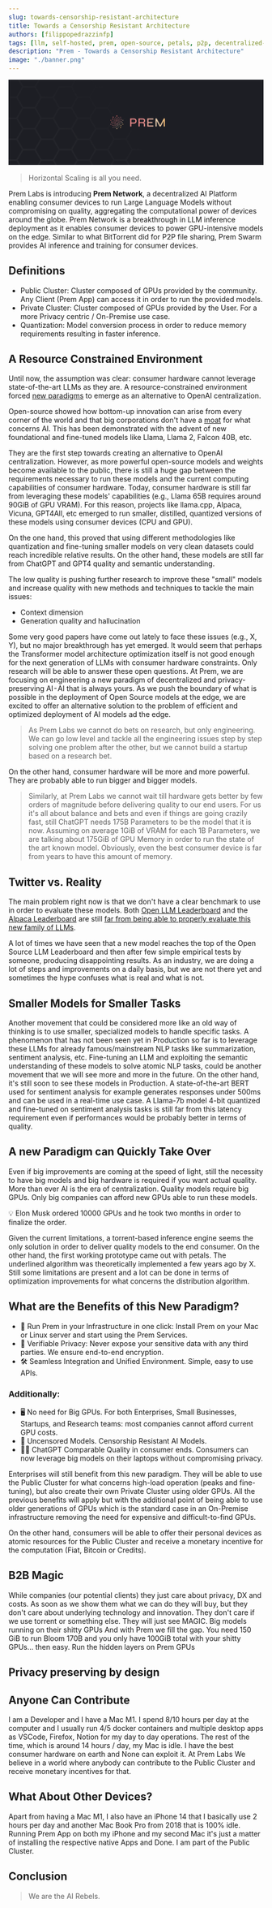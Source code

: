 ```yaml
---
slug: towards-censorship-resistant-architecture
title: Towards a Censorship Resistant Architecture
authors: [filippopedrazzinfp]
tags: [llm, self-hosted, prem, open-source, petals, p2p, decentralized-ai]
description: "Prem - Towards a Censorship Resistant Architecture"
image: "./banner.png"
---
```


![Prem Banner](./banner.png)

> Horizontal Scaling is all you need.

Prem Labs is introducing **Prem Network**, a decentralized AI Platform enabling consumer devices to run Large Language Models without compromising on quality, aggregating the computational power of devices around the globe. Prem Network is a breakthrough in LLM inference deployment as it enables consumer devices to power GPU-intensive models on the edge. Similar to what BitTorrent did for P2P file sharing, Prem Swarm provides AI inference and training for consumer devices.

## Definitions

- Public Cluster: Cluster composed of GPUs provided by the community. Any Client (Prem App) can access it in order to run the provided models.
- Private Cluster: Cluster composed of GPUs provided by the User. For a more Privacy centric / On-Premise use case.
- Quantization: Model conversion process in order to reduce memory requirements resulting in faster inference.

## A Resource Constrained Environment

Until now, the assumption was clear: consumer hardware cannot leverage state-of-the-art LLMs as they are. A resource-constrained environment forced [new paradigms](https://www.semianalysis.com/i/136469751/the-gpu-poor) to emerge as an alternative to OpenAI centralization.

Open-source showed how bottom-up innovation can arise from every corner of the world and that big corporations don't have a [moat](https://www.semianalysis.com/i/119223672/we-have-no-moat) for what concerns AI. This has been demonstrated with the advent of new foundational and fine-tuned models like Llama, Llama 2, Falcon 40B, etc.

They are the first step towards creating an alternative to OpenAI centralization.
However, as more powerful open-source models and weights become available to the public, there is still a huge gap between the requirements necessary to run these models and the current computing capabilities of consumer hardware. Today, consumer hardware is still far from leveraging these models' capabilities (e.g., Llama 65B requires around 90GiB of GPU VRAM). For this reason, projects like llama.cpp, Alpaca, Vicuna, GPT4All, etc emerged to run smaller, distilled, quantized versions of these models using consumer devices (CPU and GPU).

On the one hand, this proved that using different methodologies like quantization and fine-tuning smaller models on very clean datasets could reach incredible relative results. On the other hand, these models are still far from ChatGPT and GPT4 quality and semantic understanding.

The low quality is pushing further research to improve these "small" models and increase quality with new methods and techniques to tackle the main issues:

- Context dimension
- Generation quality and hallucination

Some very good papers have come out lately to face these issues (e.g., X, Y), but no major breakthrough has yet emerged. It would seem that perhaps the Transformer model architecture optimization itself is not good enough for the next generation of LLMs with consumer hardware constraints. Only research will be able to answer these open questions.
At Prem, we are focusing on engineering a new paradigm of decentralized and privacy-preserving AI - AI that is always yours. As we push the boundary of what is possible in the deployment of Open Source models at the edge, we are excited to offer an alternative solution to the problem of efficient and optimized deployment of AI models ad the edge.

> As Prem Labs we cannot do bets on research, but only engineering. We can go low level and tackle all the engineering issues step by step solving one problem after the other, but we cannot build a startup based on a research bet.

On the other hand, consumer hardware will be more and more powerful. They are probably able to run bigger and bigger models.

> Similarly, at Prem Labs we cannot wait till hardware gets better by few orders of magnitude before delivering quality to our end users. For us it's all about balance and bets and even if things are going crazily fast, still ChatGPT needs 175B Parameters to be the model that it is now. Assuming on average 1GiB of VRAM for each 1B Parameters, we are talking about 175GiB of GPU Memory in order to run the state of the art known model. Obviously, even the best consumer device is far from years to have this amount of memory.

## Twitter vs. Reality

The main problem right now is that we don't have a clear benchmark to use in order to evaluate these models. Both [Open LLM Leaderboard](https://huggingface.co/spaces/HuggingFaceH4/open_llm_leaderboard) and the [Alpaca Leaderboard](https://tatsu-lab.github.io/alpaca_eval/) are still [far from being able to properly evaluate this new family of LLMs](https://dev.premai.io/blog/evaluating-open-source-llms).

A lot of times we have seen that a new model reaches the top of the Open Source LLM Leaderboard and then after few simple empirical tests by someone, producing disappointing results.
As an industry, we are doing a lot of steps and improvements on a daily basis, but we are not there yet and sometimes the hype confuses what is real and what is not.

## Smaller Models for Smaller Tasks

Another movement that could be considered more like an old way of thinking is to use smaller, specialized models to handle specific tasks. A phenomenon that has not been seen yet in Production so far is to leverage these LLMs for already famous/mainstream NLP tasks like summarization, sentiment analysis, etc. Fine-tuning an LLM and exploiting the semantic understanding of these models to solve atomic NLP tasks, could be another movement that we will see more and more in the future. On the other hand, it's still soon to see these models in Production. A state-of-the-art BERT used for sentiment analysis for example generates responses under 500ms and can be used in a real-time use case. A Llama-7b model 4-bit quantized and fine-tuned on sentiment analysis tasks is still far from this latency requirement even if performances would be probably better in terms of quality.

## A new Paradigm can Quickly Take Over
Even if big improvements are coming at the speed of light, still the necessity to have big models and big hardware is required if you want actual quality. More than ever AI is the era of centralization. Quality models require big GPUs. Only big companies can afford new GPUs able to run these models.

<aside> 💡 Elon Musk ordered 10000 GPUs and he took two months in order to finalize the order. </aside>

Given the current limitations, a torrent-based inference engine seems the only solution in order to deliver quality models to the end consumer. On the other hand, the first working prototype came out with petals. The underlined algorithm was theoretically implemented a few years ago by X. Still some limitations are present and a lot can be done in terms of optimization improvements for what concerns the distribution algorithm.

## What are the Benefits of this New Paradigm?

- 🚀 Run Prem in your Infrastructure in one click: Install Prem on your Mac or Linux server and start using the Prem Services.
- 🔑 Verifiable Privacy: Never expose your sensitive data with any third parties. We ensure end-to-end encryption.
- 🛠️ Seamless Integration and Unified Environment. Simple, easy to use APIs.

### Additionally:

- 🖥️ No need for Big GPUs. For both Enterprises, Small Businesses, Startups, and Research teams: most companies cannot afford current GPU costs.
- 🔑 Uncensored Models. Censorship Resistant AI Models.
- 🤦‍♂️ ChatGPT Comparable Quality in consumer ends. Consumers can now leverage big models on their laptops without compromising privacy.

Enterprises will still benefit from this new paradigm. They will be able to use the Public Cluster for what concerns high-load operation (peaks and fine-tuning), but also create their own Private Cluster using older GPUs. All the previous benefits will apply but with the additional point of being able to use older generations of GPUs which is the standard case in an On-Premise infrastructure removing the need for expensive and difficult-to-find GPUs.

On the other hand, consumers will be able to offer their personal devices as atomic resources for the Public Cluster and receive a monetary incentive for the computation (Fiat, Bitcoin or Credits).

## B2B Magic

While companies (our potential clients) they just care about privacy, DX and costs. As soon as we show them what we can do they will buy, but they don't care about underlying technology and innovation. They don't care if we use torrent or something else. They will just see MAGIC. Big models running on their shitty GPUs
And with Prem we fill the gap. You need 150 GiB to run Bloom 170B and you only have 100GiB total with your shitty GPUs… then easy. Run the hidden layers on Prem GPUs

## Privacy preserving by design

## Anyone Can Contribute

I am a Developer and I have a Mac M1. I spend 8/10 hours per day at the computer and I usually run 4/5 docker containers and multiple desktop apps as VSCode, Firefox, Notion for my day to day operations. The rest of the time, which is around 14 hours / day, my Mac is idle. I have the best consumer hardware on earth and None can exploit it. At Prem Labs We believe in a world where anybody can contribute to the Public Cluster and receive monetary incentives for that.

## What About Other Devices?
Apart from having a Mac M1, I also have an iPhone 14 that I basically use 2 hours per day and another Mac Book Pro from 2018 that is 100% idle. Running Prem App on both my iPhone and my second Mac it's just a matter of installing the respective native Apps and Done. I am part of the Public Cluster.

## Conclusion

> We are the AI Rebels.